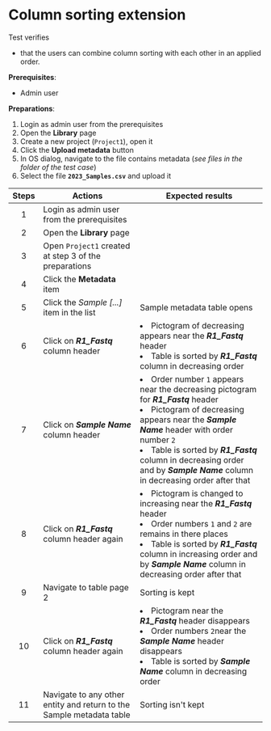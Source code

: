 #	Column sorting extension

Test verifies
- that the users can combine column sorting with each other in an applied order.

**Prerequisites**:

- Admin user

**Preparations**:

1. Login as admin user from the prerequisites
2. Open the **Library** page
3. Create a new project (`Project1`), open it
4. Click the **Upload metadata** button
5. In OS dialog, navigate to the file contains metadata (_see files in the folder of the test case_)
6. Select the file **`2023_Samples.csv`** and upload it

| Steps | Actions | Expected results |
| :---: | --- | --- |
| 1 | Login as admin user from the prerequisites | |
| 2 | Open the **Library** page | |
| 3 | Open `Project1` created at step 3 of the preparations | |
| 4 | Click the **Metadata** item | |
| 5 | Click the *Sample [...]* item in the list | Sample metadata table opens |
| 6 | Click on ***R1_Fastq*** column header | <li> Pictogram of decreasing appears near the ***R1_Fastq*** header <li> Table is sorted by ***R1_Fastq*** column in decreasing order |
| 7 | Click on ***Sample Name*** column header | <li> Order number `1` appears near the decreasing pictogram for ***R1_Fastq*** header <li> Pictogram of decreasing appears near the ***Sample Name*** header with order number `2` <li> Table is sorted by ***R1_Fastq*** column in decreasing order and by ***Sample Name*** column in decreasing order after that |
| 8 | Click on ***R1_Fastq*** column header again | <li> Pictogram is changed to increasing near the ***R1_Fastq*** header <li> Order numbers `1` and `2` are remains in there places <li> Table is sorted by ***R1_Fastq*** column in increasing order and by ***Sample Name*** column in decreasing order after that |
| 9 | Navigate to table page 2 | Sorting is kept |
| 10 | Click on ***R1_Fastq*** column header again | <li> Pictogram near the ***R1_Fastq*** header disappears <li> Order numbers `2`near the ***Sample Name*** header disappears <li> Table is sorted by ***Sample Name*** column in decreasing order |
| 11 | Navigate to any other entity and return to the Sample metadata table | Sorting isn't kept |
